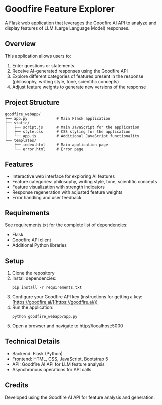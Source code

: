 # Goodfire Feature Explorer

A Flask web application that leverages the Goodfire AI API to analyze and display features of LLM (Large Language Model) responses.

## Overview

This application allows users to:
1. Enter questions or statements
2. Receive AI-generated responses using the Goodfire API
3. Explore different categories of features present in the response (philosophy, writing style, tone, scientific concepts)
4. Adjust feature weights to generate new versions of the response

## Project Structure

```
goodfire_webapp/
├── app.py             # Main Flask application
├── static/
│   ├── script.js      # Main JavaScript for the application
│   ├── style.css      # CSS styling for the application
│   └── app.js         # Additional JavaScript functionality
└── templates/
    ├── index.html     # Main application page
    └── error.html     # Error page
```

## Features

- Interactive web interface for exploring AI features
- Feature categories: philosophy, writing style, tone, scientific concepts
- Feature visualization with strength indicators
- Response regeneration with adjusted feature weights
- Error handling and user feedback

## Requirements

See requirements.txt for the complete list of dependencies:
- Flask
- Goodfire API client
- Additional Python libraries

## Setup

1. Clone the repository
2. Install dependencies:
   ```
   pip install -r requirements.txt
   ```
3. Configure your Goodfire API key (instructions for getting a key: [https://goodfire.ai/](https://goodfire.ai/))
4. Run the application:
   ```
   python goodfire_webapp/app.py
   ```
5. Open a browser and navigate to http://localhost:5000

## Technical Details

- Backend: Flask (Python)
- Frontend: HTML, CSS, JavaScript, Bootstrap 5
- API: Goodfire AI API for LLM feature analysis
- Asynchronous operations for API calls

## Credits

Developed using the Goodfire AI API for feature analysis and generation. 